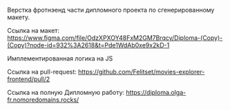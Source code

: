 Верстка фротнэенд части дипломного проекта по сгенерированному макету.

Ссылка на макет: https://www.figma.com/file/OdzXPXOY48FxM2GM7Brqcy/Diploma-(Copy)-(Copy)?node-id=932%3A2618&t=Pde1WdAb0xe9x2kD-1

Имплементированная логика на JS

Ссылка на pull-request: https://github.com/Felitset/movies-explorer-frontend/pull/2

Ссылка на полную Дипломную работу: https://diploma.olga-fr.nomoredomains.rocks/

